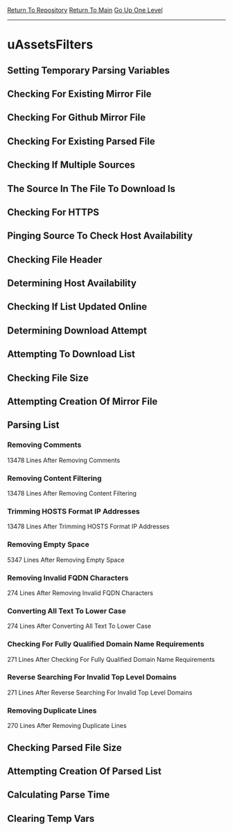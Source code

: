 [Return To Repository](https://github.com/deathbybandaid/piholeparser/)
[Return To Main](https://github.com/deathbybandaid/piholeparser/blob/master/RecentRunLogs/Mainlog.md)
[Go Up One Level](https://github.com/deathbybandaid/piholeparser/blob/master/RecentRunLogs/TopLevelScripts/30-Processing-External-Blacklists.md)
____________________________________
# uAssetsFilters
## Setting Temporary Parsing Variables
## Checking For Existing Mirror File
## Checking For Github Mirror File
## Checking For Existing Parsed File
## Checking If Multiple Sources
## The Source In The File To Download Is
## Checking For HTTPS
## Pinging Source To Check Host Availability
## Checking File Header
## Determining Host Availability
## Checking If List Updated Online
## Determining Download Attempt
## Attempting To Download List
## Checking File Size
## Attempting Creation Of Mirror File
## Parsing List
### Removing Comments
13478 Lines After Removing Comments
### Removing Content Filtering
13478 Lines After Removing Content Filtering
### Trimming HOSTS Format IP Addresses
13478 Lines After Trimming HOSTS Format IP Addresses
### Removing Empty Space
5347 Lines After Removing Empty Space
### Removing Invalid FQDN Characters
274 Lines After Removing Invalid FQDN Characters
### Converting All Text To Lower Case
274 Lines After Converting All Text To Lower Case
### Checking For Fully Qualified Domain Name Requirements
271 Lines After Checking For Fully Qualified Domain Name Requirements
### Reverse Searching For Invalid Top Level Domains
271 Lines After Reverse Searching For Invalid Top Level Domains
### Removing Duplicate Lines
270 Lines After Removing Duplicate Lines
## Checking Parsed File Size
## Attempting Creation Of Parsed List
## Calculating Parse Time
## Clearing Temp Vars
